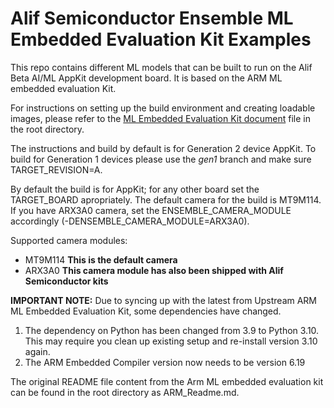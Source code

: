 # Alif Semiconductor Ensemble  ML Embedded Evaluation Kit Examples

This repo contains different ML models that can be built to run on the Alif Beta AI/ML AppKit development board. It is based on the ARM ML embedded evaluation Kit.

For instructions on setting up the build environment and creating loadable images, please refer to the [ML Embedded Evaluation Kit document](AUGD0011_ML_Embedded_Evaluation_Kit.md) file in the root directory.

The instructions and build by default is for Generation 2 device AppKit. To build for Generation 1 devices please use the _gen1_ branch and make sure TARGET_REVISION=A.

By default the build is for AppKit; for any other board set the TARGET_BOARD apropriately.
The default camera for the build is MT9M114. If you have ARX3A0 camera, set the ENSEMBLE_CAMERA_MODULE accordingly (-DENSEMBLE_CAMERA_MODULE=ARX3A0).

Supported camera modules:
- MT9M114 **This is the default camera**
- ARX3A0 **This camera module has also been shipped with Alif Semiconductor kits**

__IMPORTANT NOTE:__
Due to syncing up with the latest from Upstream ARM ML Embedded Evaluation Kit, some dependencies have changed.
1. The dependency on Python has been changed from 3.9 to Python 3.10. This may require you clean up existing setup and re-install version 3.10 again.
2. The ARM Embedded Compiler version now needs to be version 6.19

The original README file content from the Arm ML embedded evaluation kit can be found in the root directory as ARM_Readme.md.
